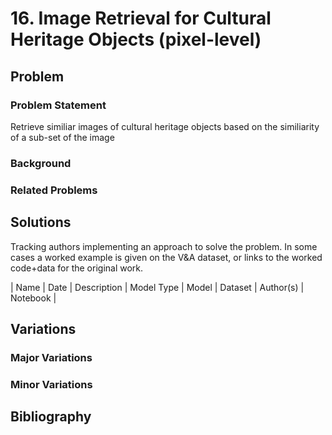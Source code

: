 # 16. Image Retrieval for Cultural Heritage Objects (pixel-level)

## Problem

### Problem Statement

Retrieve similiar images of cultural heritage objects based on the similiarity of a sub-set of the image

### Background

### Related Problems

## Solutions

Tracking authors implementing an approach to solve the problem. In some cases a worked example is
given on the V&A dataset, or links to the worked code+data for the original work.

| Name | Date | Description | Model Type | Model | Dataset | Author(s) | Notebook | 

## Variations

### Major Variations

### Minor Variations

## Bibliography
